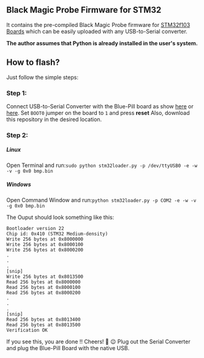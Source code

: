 ## Black Magic Probe Firmware for STM32
It contains the pre-compiled Black Magic Probe firmware for [STM32f103 Boards](https://wiki.stm32duino.com/index.php?title=Blue_Pill) which can be easily uploaded with any USB-to-Serial converter. 

**The author assumes that Python is already installed in the user's system.**

## How to flash?
Just follow the simple steps:

### Step 1:
Connect USB-to-Serial Converter with the Blue-Pill board as show [here](http://grauonline.de/wordpress/wp-content/uploads/arduino_stm32f103c8t6.jpg) or [here](https://www.14core.com/wp-content/uploads/2016/02/Using-TTL-UART-ARM-STM32F-Flashing-Programming-Manual-Diagram-ARM.jpg). Set `BOOT0` jumper on the board to `1` and press **reset**
Also, download this repository in the desired location.

### Step 2:
##### Linux
Open Terminal and run:`sudo python stm32loader.py -p /dev/ttyUSB0 -e -w -v -g 0x0 bmp.bin`

##### Windows
Open Command Window and run:`python stm32loader.py -p COM2 -e -w -v -g 0x0 bmp.bin`

The Ouput should look something like this:
```
Bootloader version 22
Chip id: 0x410 (STM32 Medium-density)
Write 256 bytes at 0x8000000
Write 256 bytes at 0x8000100
Write 256 bytes at 0x8000200
.
.
.
[snip]
Write 256 bytes at 0x8013500
Read 256 bytes at 0x8000000
Read 256 bytes at 0x8000100
Read 256 bytes at 0x8000200
.
.
.
[snip]
Read 256 bytes at 0x8013400
Read 256 bytes at 0x8013500
Verification OK

```
If you see this, you are done !! Cheers! :beer: :wink:
Plug out the Serial Converter and plug the Blue-Pill Board with the native USB.

